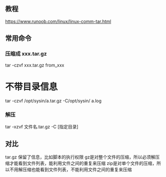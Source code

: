 

## 教程

https://www.runoob.com/linux/linux-comm-tar.html


## 常用命令

### 压缩成 xxx.tar.gz

tar -czvf xxx.tar.gz from_xxx

# 不带目录信息

tar -czvf /opt/sysin/a.tar.gz -C/opt/sysin/ a.log

### 解压

tar -xzvf 文件名.tar.gz -C [指定目录]

## 对比

tar.gz 保留了信息，比如脚本的执行权限
gz是对整个文件的压缩，所以必须解压缩才能看到文件列表，能利用文件之间的重复来压缩
zip是对单个文件的压缩，所以不用解压缩也能看到文件列表，不能利用文件之间的重复来压缩

